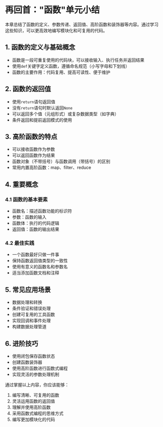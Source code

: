 # 再回首："函数"单元小结

本章总结了函数的定义、参数传递、返回值、高阶函数和装饰器等内容。通过学习这些知识，可以更高效地编写模块化和可复用的代码。

## 1. 函数的定义与基础概念
- 函数是一段可重复使用的代码块，可以接收输入、执行任务并返回结果
- 使用`def`关键字定义函数，遵循命名规范（小写字母和下划线）
- 函数的主要作用：代码复用、提高可读性、便于维护

## 2. 函数的返回值
- 使用`return`语句返回值
- 没有`return`语句时默认返回`None`
- 可以返回多个值（元组形式）或复杂数据类型（如字典）
- 条件返回和提前返回模式的使用

## 3. 高阶函数的特点
- 可以接收函数作为参数
- 可以返回函数作为结果
- 函数对象（不带括号）与函数调用（带括号）的区别
- 常用内置高阶函数：map、filter、reduce

## 4. 重要概念
### 4.1 函数的基本要素
- 函数名：描述函数功能的标识符
- 参数：函数的输入
- 函数体：执行的代码逻辑
- 返回值：函数的输出结果

### 4.2 最佳实践
- 一个函数最好只做一件事
- 保持函数返回值类型的一致性
- 使用有意义的函数名和参数名
- 适当添加函数文档和注释

## 5. 常见应用场景
- 数据处理和转换
- 条件验证和错误处理
- 创建可复用的工具函数
- 实现回调和事件处理
- 构建数据处理管道

## 6. 进阶技巧
- 使用闭包保存函数状态
- 创建函数装饰器
- 使用高阶函数进行函数式编程
- 实现灵活的参数处理机制

通过掌握以上内容，你应该能够：
1. 编写清晰、可复用的函数
2. 灵活运用函数的返回值
3. 理解并使用高阶函数
4. 采用函数式编程的思维方式
5. 编写更加模块化的代码
